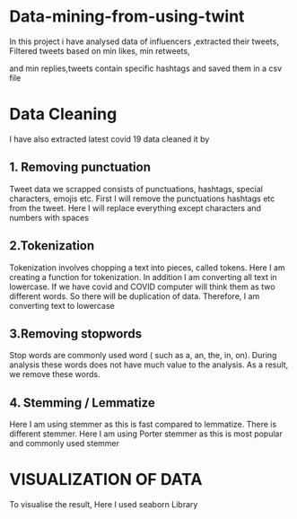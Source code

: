 # Data-mining-from-using-twint

In this project i have analysed data of influencers ,extracted their tweets, Filtered tweets based on min likes, min retweets,

and min replies,tweets contain specific hashtags and saved them in a csv file

# Data Cleaning

I have also extracted latest covid 19 data cleaned it by

 ## 1. Removing punctuation
 Tweet data we scrapped consists of punctuations, hashtags, special characters, emojis etc.
 First I will remove the punctuations hashtags etc from the tweet. 
 Here I will replace everything except characters and numbers with spaces
 
 ## 2.Tokenization
 Tokenization involves chopping a text into pieces, called tokens. Here I am creating a function for tokenization. 
 In addition I am converting all text in lowercase.
 If we have covid and COVID computer will think them as two different words. 
 So there will be duplication of data. Therefore, I am converting text to lowercase
 
 ## 3.Removing stopwords
 Stop words are commonly used word ( such as a, an, the, in, on). 
 During analysis these words does not have much value to the analysis.
 As a result, we remove these words.
 
 ## 4. Stemming / Lemmatize
 Here I am using stemmer as this is fast compared to lemmatize. There is different stemmer.
 Here I am using Porter stemmer as this is most popular and commonly used stemmer
 
# VISUALIZATION OF DATA
To visualise the result,  Here I used  seaborn Library
